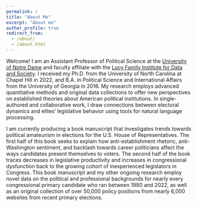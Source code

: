 ```yaml
---
permalink: /
title: "About Me"
excerpt: "About me"
author_profile: true
redirect_from: 
  - /about/
  - /about.html
---
```


Welcome! I am an Assistant Professor of Political Science at the [University of Notre Dame](https://politicalscience.nd.edu/) and faculty affiliate with the [Lucy Family Institute for Data and Society](https://lucyinstitute.nd.edu/). I received my Ph.D. from the University of North Carolina at Chapel Hill in 2022, and B.A. in Political Science and International Affairs from the University of Georgia in 2016. My research employs advanced quantitative methods and original data collections to offer new perspectives on established theories about American political institutions. In single-authored and collaborative work, I draw connections between electoral dynamics and elites’ legislative behavior using tools for natural language processing.  

I am currently producing a book manuscript that investigates trends towards political amateurism in elections for the U.S. House of Representatives. The first half of this book seeks to explain how anti-establishment rhetoric, anti-Washington sentiment, and backlash towards career politicians affect the ways candidates present themselves to voters. The second half of the book traces decreases in legislative productivity and increases in congressional dysfunction back to the growing cohort of inexperienced legislators in Congress. This book manuscript and my other ongoing research employ novel data on the political and professional backgrounds for nearly every congressional primary candidate who ran between 1980 and 2022, as well as an original collection of over 50,000 policy positions from nearly 6,000 websites from recent primary elections. 

